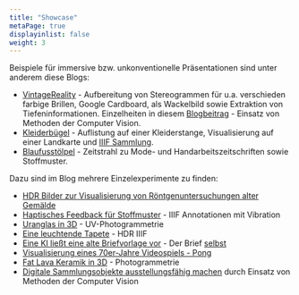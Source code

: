 ```yaml
---
title: "Showcase"
metaPage: true
displayinlist: false
weight: 3
---
```


Beispiele für immersive bzw. unkonventionelle Präsentationen sind unter anderem diese Blogs:

* [VintageReality](https://vintagereality.projektemacher.org/) - Aufbereitung von Stereogrammen für u.a. verschieden farbige Brillen, Google Cardboard, als Wackelbild sowie Extraktion von Tiefeninformationen. Einzelheiten in diesem [Blogbeitrag](https://christianmahnke.de/post/vintagereality/) - Einsatz von Methoden der Computer Vision.
* [Kleiderbügel](https://xn--kleiderbgel-0hb.xn--blaufusstlpel-qmb.de/) - Auflistung auf einer Kleiderstange, Visualisierung auf einer Landkarte und [IIIF Sammlung](https://theseusviewer.org/?iiif-content=https://xn--kleiderbgel-0hb.xn--blaufusstlpel-qmb.de/collection.json).
* [Blaufusstölpel](https://xn--blaufusstlpel-qmb.de/timeline/#vertical) - Zeitstrahl zu Mode- und Handarbeitszeitschriften sowie Stoffmuster.

Dazu sind im Blog mehrere Einzelexperimente zu finden:

* [HDR Bilder zur Visualisierung von Röntgenuntersuchungen alter Gemälde](/post/hdr-radiography-visualisation/)
* [Haptisches Feedback für Stoffmuster](https://christianmahnke.de/post/haptic-feedback/) - IIIF Annotationen mit Vibration
* [Uranglas in 3D](https://christianmahnke.de/post/uv-photogrammetry/) - UV-Photogrammetrie
* [Eine leuchtende Tapete](https://christianmahnke.de/post/hdr-iiif/) - HDR IIIF
* [Eine KI ließt eine alte Briefvorlage vor](https://christianmahnke.de/post/tts/) - Der Brief [selbst](https://briefsteller.de/post/der-haussekretaer/286/)
* [Visualisierung eines 70er-Jahre Videospiels - Pong](https://christianmahnke.de/post/pong/)
* [Fat Lava Keramik in 3D](https://christianmahnke.de/post/3d-models/) - Photogrammetrie
* [Digitale Sammlungsobjekte ausstellungsfähig machen](https://christianmahnke.de/post/iiif-proxy/) durch Einsatz von Methoden der Computer Vision
